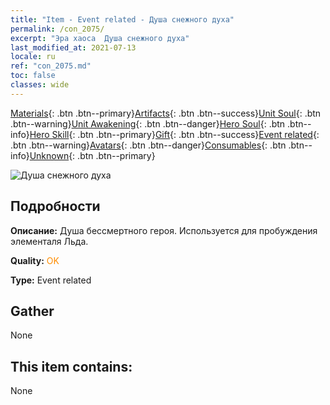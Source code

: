 ```yaml
---
title: "Item - Event related - Душа снежного духа"
permalink: /con_2075/
excerpt: "Эра хаоса  Душа снежного духа"
last_modified_at: 2021-07-13
locale: ru
ref: "con_2075.md"
toc: false
classes: wide
---
```

 [Materials](/ItemsRU/){: .btn .btn--primary}[Artifacts](/ItemsRU/Artifacts/){: .btn .btn--success}[Unit Soul](/ItemsRU/UnitSoul/){: .btn .btn--warning}[Unit Awakening](/ItemsRU/UnitAwakening/){: .btn .btn--danger}[Hero Soul](/ItemsRU/HeroSoul/){: .btn .btn--info}[Hero Skill](/ItemsRU/HeroSkill/){: .btn .btn--primary}[Gift](/ItemsRU/Gift/){: .btn .btn--success}[Event related](/ItemsRU/Events/){: .btn .btn--warning}[Avatars](/ItemsRU/Avatars/){: .btn .btn--danger}[Consumables](/ItemsRU/Consumables/){: .btn .btn--info}[Unknown](/ItemsRU/Unknown/){: .btn .btn--primary}

 ![Душа снежного духа](/images/t/juexing_903.jpg)

## Подробности
 **Описание:** Душа бессмертного героя. Используется для пробуждения элементаля Льда.

 **Quality:** <span style="color: #FF8C00">OK</span>

 **Type:** Event related

## Gather

  None

## This item contains:

  None

